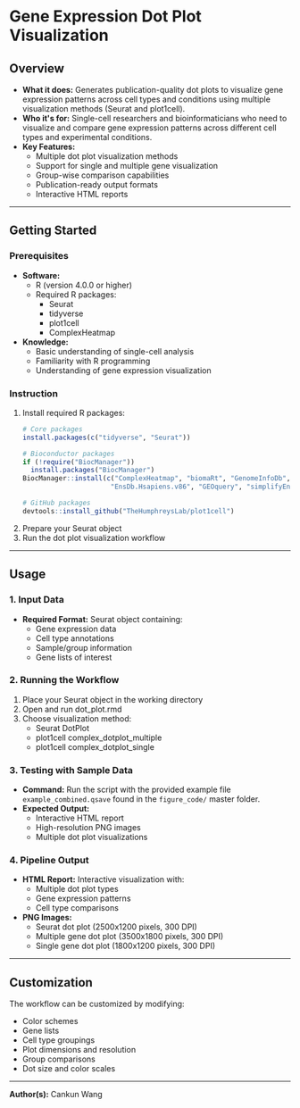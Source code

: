 # Gene Expression Dot Plot Visualization

## Overview

- **What it does:** Generates publication-quality dot plots to visualize gene expression patterns across cell types and conditions using multiple visualization methods (Seurat and plot1cell).
- **Who it's for:** Single-cell researchers and bioinformaticians who need to visualize and compare gene expression patterns across different cell types and experimental conditions.
- **Key Features:**
  - Multiple dot plot visualization methods
  - Support for single and multiple gene visualization
  - Group-wise comparison capabilities
  - Publication-ready output formats
  - Interactive HTML reports

---

## Getting Started

### Prerequisites

- **Software:** 
  - R (version 4.0.0 or higher)
  - Required R packages: 
    - Seurat
    - tidyverse
    - plot1cell
    - ComplexHeatmap
- **Knowledge:** 
  - Basic understanding of single-cell analysis
  - Familiarity with R programming
  - Understanding of gene expression visualization

### Instruction

1. Install required R packages:
   ```R
   # Core packages
   install.packages(c("tidyverse", "Seurat"))
   
   # Bioconductor packages
   if (!require("BiocManager"))
     install.packages("BiocManager")
   BiocManager::install(c("ComplexHeatmap", "biomaRt", "GenomeInfoDb", 
                         "EnsDb.Hsapiens.v86", "GEOquery", "simplifyEnrichment"))
   
   # GitHub packages
   devtools::install_github("TheHumphreysLab/plot1cell")
   ```
2. Prepare your Seurat object
3. Run the dot plot visualization workflow

---

## Usage

### 1. Input Data

- **Required Format:** Seurat object containing:
  - Gene expression data
  - Cell type annotations
  - Sample/group information
  - Gene lists of interest

### 2. Running the Workflow

1. Place your Seurat object in the working directory
2. Open and run dot_plot.rmd
3. Choose visualization method:
   - Seurat DotPlot
   - plot1cell complex_dotplot_multiple
   - plot1cell complex_dotplot_single

### 3. Testing with Sample Data

- **Command:** Run the script with the provided example file `example_combined.qsave` found in the `figure_code/` master folder.
- **Expected Output:** 
  - Interactive HTML report
  - High-resolution PNG images
  - Multiple dot plot visualizations

### 4. Pipeline Output

- **HTML Report:** Interactive visualization with:
  - Multiple dot plot types
  - Gene expression patterns
  - Cell type comparisons
- **PNG Images:**
  - Seurat dot plot (2500x1200 pixels, 300 DPI)
  - Multiple gene dot plot (3500x1800 pixels, 300 DPI)
  - Single gene dot plot (1800x1200 pixels, 300 DPI)

---

## Customization

The workflow can be customized by modifying:
- Color schemes
- Gene lists
- Cell type groupings
- Plot dimensions and resolution
- Group comparisons
- Dot size and color scales

---

**Author(s):** Cankun Wang
